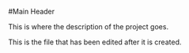 #Main Header

This is where the description of the project goes.

This is the file that has been edited after it is created.

